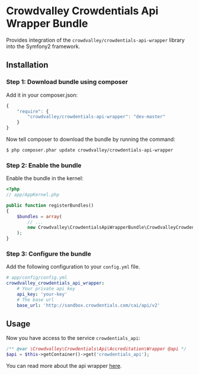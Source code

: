 Crowdvalley Crowdentials Api Wrapper Bundle
===========================================

Provides integration of the `crowdvalley/crowdentials-api-wrapper` library into
the Symfony2 framework.

## Installation

### Step 1: Download bundle using composer

Add it in your composer.json:

``` js
{
    "require": {
        "crowdvalley/crowdentials-api-wrapper": "dev-master"
    }
}
```

Now tell composer to download the bundle by running the command:

``` bash
$ php composer.phar update crowdvalley/crowdentials-api-wrapper
```

### Step 2: Enable the bundle

Enable the bundle in the kernel:

``` php
<?php
// app/AppKernel.php

public function registerBundles()
{
    $bundles = array(
        // ...
        new Crowdvalley\CrowdentialsApiWrapperBundle\CrowdvalleyCrowdentialsApiWrapperBundle(),
    );
}
```

### Step 3: Configure the bundle

Add the following configuration to your `config.yml` file.

``` yaml
# app/config/config.yml
crowdvalley_crowdentials_api_wrapper:
    # Your private api key
    api_key: 'your-key'
    # The base url
    base_url: 'http://sandbox.crowdentials.com/cai/api/v2'
```

## Usage

Now you have access to the service `crowdentials_api`:

``` php
/** @var \Crowdvalley\Crowdentials\Api\Accreditation\Wrapper @api */
$api = $this->getContainer()->get('crowdentials_api');
```

You can read more about the api wrapper [here](https://github.com/crowdvalley/crowdentials-api-wrapper/).